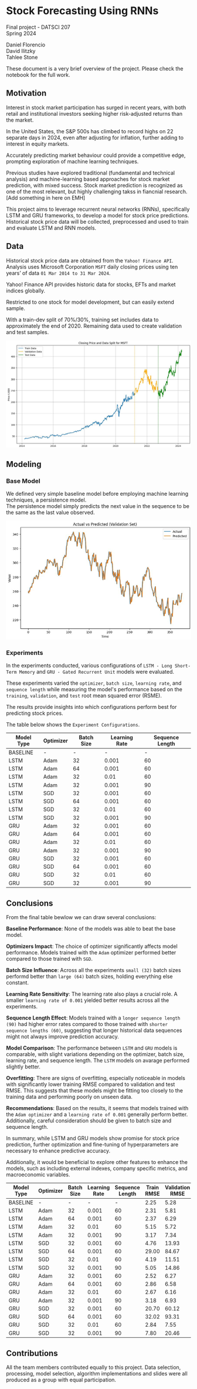 # Stock Forecasting Using RNNs

Final project - DATSCI 207  
Spring 2024  

Daniel Florencio   
David Ilitzky  
Tahlee Stone  

These document is a very brief overview of the project. Please check the notebook for the full work.

## Motivation

Interest in stock market participation has surged in recent years, with both retail and institutional investors seeking higher risk-adjusted returns than the market.

In the United States, the S&P 500s has climbed to record highs on 22 separate days in 2024, even after adjusting for inflation, further adding to interest in equity markets.

Accurately predicting market behaviour could provide a competitive edge, prompting exploration of machine learning techniques.

Previous studies have explored traditional (fundamental and technical analysis) and machine-learning based approaches for stock market prediction, with mixed success. Stock market prediction is recognized as one of the most relevant, but highly challenging takss in fiancnial research. [Add something in here on EMH]

This project aims to leverage recurrent neural networks (RNNs), specifically LSTM and GRU frameworks, to develop a model for stock price predictions. Historical stock price data will be collected, preprocessed and used to train and evaluate LSTM and RNN models.

## Data

Historical stock price data are obtained from the `Yahoo! Finance API`.  Analysis uses Microsoft Corporation `MSFT` daily closing prices using ten years’ of data `01 Mar 2014 to 31 Mar 2024`.  

Yahoo! Finance API provides historic data for stocks, EFTs and market indices globally. 

Restricted to one stock for model development, but can easily extend sample. 

With a train-dev split of 70%/30%, training set includes data to approximately the end of 2020. 
Remaining data used to create validation and test samples. 

<p align="center">
  <img src="image_1.JPG" alt="MSFT Stock Price">
</p>

## Modeling

### Base Model  

We defined very simple baseline model before employing machine learning techniques, a persistence model.  
The persistence model simply predicts the next value in the sequence to be the same as the last value observed.
<p align="center">
  <img src="image_2.JPG" alt="MSFT Stock Price">
</p>

### Experiments

In the experiments conducted, various configurations of `LSTM - Long Short-Term Memory` and `GRU - Gated Recurrent Unit` models were evaluated. 

These experiments varied the `optimizer`, `batch size`, `learning rate`, and `sequence length` while measuring the model's performance based on the `training`, `validation`, and `test` root mean squared error (RSME).  

The results provide insights into which configurations perform best for predicting stock prices.  

The table below shows the `Experiment Configurations`.

<center>

| Model Type | Optimizer | Batch Size | Learning Rate | Sequence Length |
|------------|-----------|------------|---------------|-----------------|
| BASELINE   | -         | -          | -             | -               |
| LSTM       | Adam      | 32         | 0.001         | 60              |
| LSTM       | Adam      | 64         | 0.001         | 60              |
| LSTM       | Adam      | 32         | 0.01          | 60              |
| LSTM       | Adam      | 32         | 0.001         | 90              |
| LSTM       | SGD       | 32         | 0.001         | 60              |
| LSTM       | SGD       | 64         | 0.001         | 60              |
| LSTM       | SGD       | 32         | 0.01          | 60              |
| LSTM       | SGD       | 32         | 0.001         | 90              |
| GRU        | Adam      | 32         | 0.001         | 60              |
| GRU        | Adam      | 64         | 0.001         | 60              |
| GRU        | Adam      | 32         | 0.01          | 60              |
| GRU        | Adam      | 32         | 0.001         | 90              |
| GRU        | SGD       | 32         | 0.001         | 60              |
| GRU        | SGD       | 64         | 0.001         | 60              |
| GRU        | SGD       | 32         | 0.01          | 60              |
| GRU        | SGD       | 32         | 0.001         | 90              |

</center>


## Conclusions

From the final table bewlow we can draw several conclusions:  

**Baseline Performance**: None of the models was able to beat the base model.  

**Optimizers Impact**: The choice of optimizer significantly affects model performance. Models trained with the `Adam` optimizer performed better compared to those trained with `SGD`.  

**Batch Size Influence**: Across all the experiments `small (32)`  batch sizes performd better than `large (64)` batch sizes, holding everything else constant.  

**Learning Rate Sensitivity**: The learning rate also plays a crucial role. A smaller `learning rate of 0.001` yielded better results across all the experiments.  

**Sequence Length Effect**: Models trained with a `longer sequence length (90)` had higher error rates compared to those trained with `shorter sequence lengths (60)`, suggesting that longer historical data sequences might not always improve prediction accuracy.  

**Model Comparison**: The performance between `LSTM` and `GRU` models is comparable, with slight variations depending on the optimizer, batch size, learning rate, and sequence length. The `LSTM` models on avarage performed slightly better.  

**Overfitting**: There are signs of overfitting, especially noticeable in models with significantly lower training RMSE compared to validation and test RMSE. This suggests that these models might be fitting too closely to the training data and performing poorly on unseen data.  

**Recommendations**: Based on the results, it seems that models trained with the `Adam optimizer` and a `learning rate of 0.001` generally perform better. Additionally, careful consideration should be given to batch size and sequence length.  


In summary, while LSTM and GRU models show promise for stock price prediction, further optimization and fine-tuning of hyperparameters are necessary to enhance predictive accuracy.  

Additionally, it would be beneficial to explore other features to enhance the models, such as including external indexes, company specific metrics, and macroeconomic variables.  

| Model Type | Optimizer | Batch Size | Learning Rate | Sequence Length | Train RMSE   | Validation RMSE | Test RMSE |
|------------|-----------|------------|---------------|-----------------|--------------|-----------------|-----------|
| BASELINE   | -         | -          | -             | -               | 2.25         | 5.28            | **4.79** |
| LSTM       | Adam      | 32         | 0.001         | 60              | 2.31         | 5.81            | **5.17**  |
| LSTM       | Adam      | 64         | 0.001         | 60              | 2.37         | 6.29            | 7.81      |
| LSTM       | Adam      | 32         | 0.01          | 60              | 5.15         | 5.72            | 9.65      |
| LSTM       | Adam      | 32         | 0.001         | 90              | 3.17         | 7.34            | 5.86      |
| LSTM       | SGD       | 32         | 0.001         | 60              | 4.76         | 13.93           | 23.57     |
| LSTM       | SGD       | 64         | 0.001         | 60              | 29.00        | 84.67           | 113.78    |
| LSTM       | SGD       | 32         | 0.01          | 60              | 4.19         | 11.51           | 14.62     |
| LSTM       | SGD       | 32         | 0.001         | 90              | 5.05         | 14.86           | 31.54     |
| GRU        | Adam      | 32         | 0.001         | 60              | 2.52         | 6.27            | 5.33      |
| GRU        | Adam      | 64         | 0.001         | 60              | 2.86         | 6.58            | 5.69      |
| GRU        | Adam      | 32         | 0.01          | 60              | 2.67         | 6.16            | 15.41     |
| GRU        | Adam      | 32         | 0.001         | 90              | 3.18         | 6.93            | 5.61      |
| GRU        | SGD       | 32         | 0.001         | 60              | 20.70        | 60.12           | 78.89     |
| GRU        | SGD       | 64         | 0.001         | 60              | 32.02        | 93.31           | 120.70    |
| GRU        | SGD       | 32         | 0.01          | 60              | 2.84         | 7.55            | 8.23      |
| GRU        | SGD       | 32         | 0.001         | 90              | 7.80         | 20.46           | 30.43     |

## Contributions

All the team members contributed equally to this project. Data selection, processing, model selection, algorithm implementations and slides were all produced as a group with equal participation.